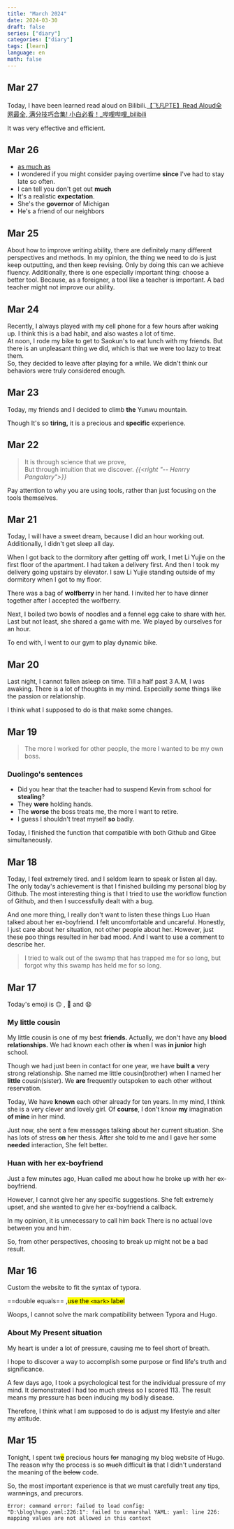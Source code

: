 ```yaml
---
title: "March 2024"
date: 2024-03-30
draft: false
series: ["diary"]
categories: ["diary"]
tags: [learn]
language: en
math: false
---
```


## Mar 27

Today, I have been learned read aloud on Bilibili.[【飞凡PTE】Read Aloud全网最全, 满分技巧合集! 小白必看！_哔哩哔哩_bilibili](https://www.bilibili.com/video/BV1Th41167z7/?spm_id_from=333.337.search-card.all.click&vd_source=e73763f897ab8c92fdc67c477da1e273)

It was very effective and efficient.

## Mar 26

- [as much as](https://zhuanlan.zhihu.com/p/336693035)
- I wondered if you might consider paying overtime **since** I've had to stay late so often.
- I can tell you don't get out **much**
- It's a realistic **expectation**.
- She's the **governor** of Michigan
- He's a friend of our neighbors



## Mar 25

About how to improve writing ability, there are definitely many different perspectives and methods. In my opinion, the thing we need to do is just keep outputting, and then keep revising.
Only by doing this can we achieve fluency.
Additionally, there is one especially important thing: choose a better tool. Because, as a foreigner, a tool like a teacher is important. A bad teacher might not improve our ability.

## Mar 24

Recently, I always played with my cell phone for a few hours after waking up. I think this is a bad habit, and also wastes a lot of time.  
At noon, I rode my bike to get to Saokun's to eat lunch with my friends. But there is an unpleasant thing we did, which is that we were too lazy to treat them.  
So, they decided to leave after playing for a while. We didn't think our behaviors were truly considered enough.

## Mar 23

Today, my friends and I decided to climb **the** Yunwu mountain.

Though It's so **tiring,** it is a precious and **specific** experience.

## Mar 22

> It is through science that we prove,  
> But through intuition that we discover.
> *{{<right "-- Henrry Pangalary">}}*

Pay attention to why you are using tools, rather than just focusing on the tools themselves.

## Mar 21

Today, I will have a sweet dream, because I did an hour working out. Additionally, I didn't get sleep all day.

When I got back to the dormitory after getting off work, I met Li Yujie on the first floor of the apartment.
I had taken a delivery first. And then I took my delivery going upstairs by elevator. I saw Li Yujie standing outside of my dormitory when I got to my floor.

There was a bag of **wolfberry** in her hand. I invited her to have dinner together after I accepted the wolfberry.

Next, I boiled two bowls of noodles and a fennel egg cake to share with her. Last but not least, she shared a game with me. We played by ourselves for an hour.

To end with, I went to our gym to play dynamic bike.

## Mar 20

Last night, I cannot fallen asleep on time. Till a half past 3 A.M, I was awaking. There is a lot of thoughts in my mind. Especially some things like the passion or relationship.

I think what I supposed to do is that make some changes.

## Mar 19

> The more I worked for other people, the more I wanted to be my own boss.

### Duolingo's sentences

- Did you hear that the teacher had to suspend Kevin from school for **stealing**?
- They **were** holding hands.
- The **worse** the boss treats me, the more I want to retire.
- I guess I shouldn't treat myself **so** badly.

Today, I finished the function that compatible with both Github and Gitee simultaneously.

## Mar 18

Today, I feel extremely tired. and I seldom learn to speak or listen all day. The only today's achievement is that I finished building my personal blog by Github. The most interesting thing is that I tried to use the workflow function of Github, and then I successfully dealt with a bug.

And one more thing, I really don't want to listen these things Luo Huan talked about her ex-boyfriend. I felt uncomfortable and uncareful. Honestly, I just care about her situation, not other people about her. However, just these poo things resulted in her bad mood. And I want to use a comment to describe her.

> I tried to walk out of the swamp that has trapped me for so long, but forgot why this swamp has held me for so long.

## Mar 17

Today's emoji is :upside_down_face: , :nauseated_face: and :anguished:

### My little cousin

My little cousin is one of my best **friends.** Actually, we don't have any **blood relationships.** We had known each other **is** when I was **in junior** high school.

Though we had just been in contact for one year, we have **built** **a** very strong relationship. She named me little cousin(brother) when I named her **little** cousin(sister). We **are** frequently outspoken to each other without reservation.

Today, We have **known** each other already for ten years. In my mind, I think she is a very clever and lovely girl. Of **course**, I don't know **my** imagination **of mine** in her mind.

Just now, she sent a few messages talking about her current situation. She has lots of stress **on** her thesis. After she told ~~to~~ me and I gave her some **needed** interaction, She felt better.

### Huan with her ex-boyfriend

Just a few minutes ago, Huan called me about how he broke up with her ex-boyfriend.

However, I cannot give her any specific suggestions. She felt extremely upset, and she wanted to give her ex-boyfriend a callback.

In my opinion, it is unnecessary to call him back There is no actual love between you and him.

So, from other perspectives, choosing to break up might not be a bad result.

## Mar 16

Custom the website to fit the syntax of typora.

==double equals== ,<mark>use the `<mark>` label</mark>

Woops, I cannot solve the mark compatibility between Typora and Hugo.

### About My Present situation

My heart is under a lot of pressure, causing me to feel short of breath.

I hope to discover a way to accomplish some purpose or find life's truth and significance.

A few days ago, I took a psychological test for the individual pressure of my mind. It demonstrated I had too much stress so I scored 113. The result means my pressure has been inducing my bodily disease.

Therefore, I think what I am supposed to do is adjust my lifestyle and alter my attitude.

## Mar 15

Tonight, I spent tw<mark>e</mark> precious hours ~~for~~ managing my blog website of Hugo.
The reason why the process is so ~~much~~ difficult **is** that I didn't understand the meaning of the ~~below~~ code.

So, the most important experience is that we must carefully treat any tips, warn~~n~~ings, and precurors.

```shell
Error: command error: failed to load config: "D:\blog\hugo.yaml:226:1": failed to unmarshal YAML: yaml: line 226: mapping values are not allowed in this context
```
